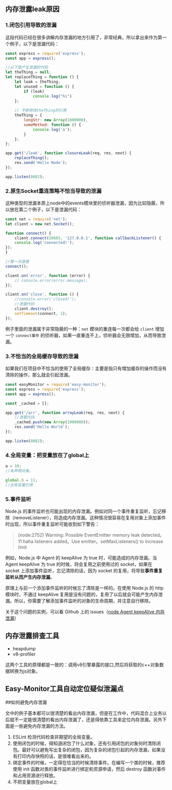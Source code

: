 ## 内存泄露leak原因

### 1.闭包引用导致的泄漏

这段代码已经在很多讲解内存泄漏的地方引用了，非常经典，所以拿出来作为第一个例子，以下是泄漏代码：

```js
const express = require('express');
const app = express();

//以下是产生泄漏的代码
let theThing = null;
let replaceThing = function () {
    let leak = theThing;
    let unused = function () {
        if (leak)
            console.log("hi")
    };
    
    // 不断修改theThing的引用
    theThing = {
        longStr: new Array(1000000),
        someMethod: function () {
            console.log('a');
        }
    };
};

app.get('/leak', function closureLeak(req, res, next) {
    replaceThing();
    res.send('Hello Node');
});

app.listen(8082);
```

### 2.原生Socket重连策略不恰当导致的泄漏

这种类型的泄漏本质上node中的events模块里的侦听器泄漏，因为比较隐蔽，所以放在第二个例子，以下是泄漏代码：

```js
const net = require('net');
let client = new net.Socket();

function connect() {
    client.connect(26665, '127.0.0.1', function callbackListener() {
    console.log('connected!');
});
}

//第一次连接
connect();

client.on('error', function (error) {
    // console.error(error.message);
});

client.on('close', function () {
    //console.error('closed!');
    //泄漏代码
    client.destroy();
    setTimeout(connect, 1);
});
```

例子里面的泄漏属于非常隐蔽的一种：`net` 模块的重连每一次都会给 `client` 增加一个 `connect事件` 的侦听器，如果一直重连不上，侦听器会无限增加，从而导致泄漏。

### 3.不恰当的全局缓存导致的泄漏

如果我们在项目中不恰当的使用了全局缓存：主要是指只有增加缓存的操作而没有清除的操作，那么就会引起泄漏。

```js
const easyMonitor = require('easy-monitor');
const express = require('express');
const app = express();

const _cached = [];

app.get('/arr', function arrayLeak(req, res, next) {
	//泄漏代码
    _cached.push(new Array(1000000));
    res.send('Hello World');
});

app.listen(8082);
```

### 4.全局变量：把变量放在了global上

```javascript
a = 10;
//未声明对象。

global.b = 11;
//全局变量引用
```

### 5.事件监听

Node.js 的事件监听也可能出现的内存泄漏。例如对同一个事件重复监听，忘记移除（removeListener），将造成内存泄漏。这种情况很容易在复用对象上添加事件时出现，所以事件重复监听可能收到如下警告：

> (node:2752) Warning: Possible EventEmitter memory leak detected。11 haha listeners added。Use emitter。setMaxListeners() to increase limit

例如，Node.js 中 Agent 的 keepAlive 为 true 时，可能造成的内存泄漏。当 Agent keepAlive 为 true 的时候，将会复用之前使用过的 socket，如果在 socket 上添加事件监听，忘记清除的话，因为 socket 的复用，将导致**事件重复监听从而产生内存泄漏**。

原理上与前一个添加事件监听的时候忘了清除是一样的。在使用 Node.js 的 http 模块时，不通过 keepAlive 复用是没有问题的，复用了以后就会可能产生内存泄漏。所以，你需要了解添加事件监听的对象的生命周期，并注意自行移除。

关于这个问题的实例，可以看 Github 上的 issues（[node Agent keepAlive 内存泄漏](http://link.zhihu.com/?target=https%3A//github.com/nodejs/node/issues/9268)）

## 内存泄露排查工具

- heapdump
- v8-profiler

这两个工具的原理都是一致的：调用v8引擎暴露的接口,然后将获取的c++对象数据转换为js对象。

## Easy-Monitor工具自动定位疑似泄漏点



##如何避免内存泄漏

文中的例子基本都可以很清楚的看出内存泄漏，但是在工作中，代码混合上业务以后就不一定能很清楚的看出内存泄漏了，还是得依靠工具来定位内存泄漏。另外下面是一些避免内存泄漏的方法。

1. ESLint 检测代码检查非期望的全局变量。
2. 使用闭包的时候，得知道闭包了什么对象，还有引用闭包的对象何时清除闭包。最好可以避免写出复杂的闭包，因为复杂的闭包引起的内存泄漏，如果没有打印内存快照的话，是很难看出来的。
3. 绑定事件的时候，一定得在恰当的时候清除事件。在编写一个类的时候，推荐使用 init 函数对类的事件监听进行绑定和资源申请，然后 destroy 函数对事件和占用资源进行释放。
4. 不把变量放在global上